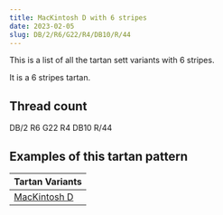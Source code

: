```yaml
---
title: MacKintosh D with 6 stripes
date: 2023-02-05
slug: DB/2/R6/G22/R4/DB10/R/44
---
```

This is a list of all the tartan sett variants with 6 stripes.

It is a 6 stripes tartan.


## Thread count
DB/2 R6 G22 R4 DB10 R/44

## Examples of this tartan pattern

| Tartan Variants |
|---------------|
| [MacKintosh D](/variants/db/2/r6/g22/r4/db10/r/44-db000064-g004c00-rc80000)||
